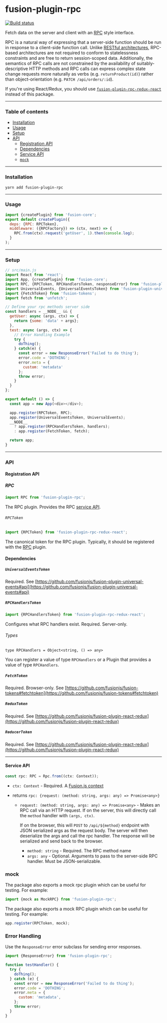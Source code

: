 # fusion-plugin-rpc

[![Build status](https://badge.buildkite.com/5165e82185b13861275cd0a69f29c2a13bc66dfb9461ee4af5.svg?branch=master)](https://buildkite.com/uberopensource/fusion-plugin-rpc)

Fetch data on the server and client with an [RPC](https://en.wikipedia.org/wiki/Remote_procedure_call) style interface.

RPC is a natural way of expressing that a server-side function should be run in response to a client-side function call.
Unlike [RESTful architectures](https://en.wikipedia.org/wiki/Representational_state_transfer), RPC-based architectures
are not required to conform to statelessness constraints and are free to return session-scoped data. Additionally, the
semantics of RPC calls are not constrained by the availability of suitably-descriptive HTTP methods and RPC calls can
express complex state change requests more naturally as verbs (e.g. `returnProduct(id)`) rather than object-orientation
(e.g. `PATCH /api/orders/:id`).

If you're using React/Redux, you should use
[`fusion-plugin-rpc-redux-react`](https://github.com/fusionjs/fusion-plugin-rpc-redux-react) instead of this package.

---

### Table of contents

* [Installation](#installation)
* [Usage](#usage)
* [Setup](#setup)
* [API](#api)
  * [Registration API](#registration-api)
  * [Dependencies](#dependencies)
  * [Service API](#service-api)
  * [`mock`](#mock)

---

### Installation

```
yarn add fusion-plugin-rpc
```

---

### Usage

```js
import {createPlugin} from 'fusion-core';
export default createPlugin({
  deps: {RPC: RPCToken},
  middleware: ({RPCFactory}) => (ctx, next) => {
    RPC.from(ctx).request('getUser', 1).then(console.log);
  }
);
```

---

### Setup

```js
// src/main.js
import React from 'react';
import App, {createPlugin} from 'fusion-core';
import RPC, {RPCToken, RPCHandlersToken, nesponseError} from 'fusion-plugin-rpc';
import UniversalEvents, {UniversalEventsToken} from 'fusion-plugin-universal-events';
import {FetchToken} from 'fusion-tokens';
import fetch from 'unfetch';

// Define your rpc methods server side
const handlers = __NODE__ && {
  getUser: async (args, ctx) => {
    return {some: 'data' + args};
  },
  test: async (args, ctx) => {
    // Error Handling Example
    try {
      doThing();
    } catch(e) {
      const error = new ResponseError('Failed to do thing');
      error.code = 'DOTHING';
      error.meta = {
        custom: 'metadata'
      };
      throw error;
    }
  }
};

export default () => {
  const app = new App(<div></div>);

  app.register(RPCToken, RPC);
  app.register(UniversalEventsToken, UniversalEvents);
  __NODE__
    ? app.register(RPCHandlersToken, handlers);
    : app.register(FetchToken, fetch);

  return app;
}
```

---

### API

#### Registration API

##### RPC

```js
import RPC from 'fusion-plugin-rpc';
```

The RPC plugin. Provides the RPC [service API](#service-api).

###### `RPCToken`

```js
import {RPCToken} from 'fusion-plugin-rpc-redux-react';
```

The canonical token for the RPC plugin. Typically, it should be registered with the [RPC](#rpc) plugin.

#### Dependencies

##### `UniversalEventsToken`

Required. See
[https://github.com/fusionjs/fusion-plugin-universal-events#api](https://github.com/fusionjs/fusion-plugin-universal-events#api)

##### `RPCHandlersToken`

```js
import {RPCHandlersToken} from 'fusion-plugin-rpc-redux-react';
```

Configures what RPC handlers exist. Required. Server-only.

###### Types

```flow
type RPCHandlers = Object<string, () => any>
```

You can register a value of type `RPCHandlers` or a Plugin that provides a value of type `RPCHandlers`.

##### `FetchToken`

Required. Browser-only. See
[https://github.com/fusionjs/fusion-tokens#fetchtoken](https://github.com/fusionjs/fusion-tokens#fetchtoken)

##### `ReduxToken`

Required. See
[https://github.com/fusionjs/fusion-plugin-react-redux](https://github.com/fusionjs/fusion-plugin-react-redux)

##### `ReducerToken`

Required. See
[https://github.com/fusionjs/fusion-plugin-react-redux](https://github.com/fusionjs/fusion-plugin-react-redux)

---

#### Service API

```js
const rpc: RPC = Rpc.from((ctx: Context));
```

* `ctx: Context` - Required. A [Fusion.js context](https://github.com/fusionjs/fusion-core#context)
* returns `rpc: {request: (method: string, args: any) => Promise<any>}`

  * `request: (method: string, args: any) => Promise<any>` - Makes an RPC call via an HTTP request. If on the server,
    this will directly call the `method` handler with `(args, ctx)`.

    If on the browser, this will `POST` to `/api/${method}` endpoint with JSON serialized args as the request body. The
    server will then deserialize the args and call the rpc handler. The response will be serialized and send back to the
    browser.

    * `method: string` - Required. The RPC method name
    * `args: any` - Optional. Arguments to pass to the server-side RPC handler. Must be JSON-serializable.

### mock

The package also exports a mock rpc plugin which can be useful for testing. For example:

```js
import {mock as MockRPC} from 'fusion-plugin-rpc';
```

The package also exports a mock RPC plugin which can be useful for testing. For example:

```js
app.register(RPCToken, mock);
```

### Error Handling

Use the `ResponseError` error subclass for sending error responses.

```js
import {ResponseError} from 'fusion-plugin-rpc';

function testHandler() {
  try {
    doThing();
  } catch (e) {
    const error = new ResponseError('Failed to do thing');
    error.code = 'DOTHING';
    error.meta = {
      custom: 'metadata',
    };
    throw error;
  }
}
```
